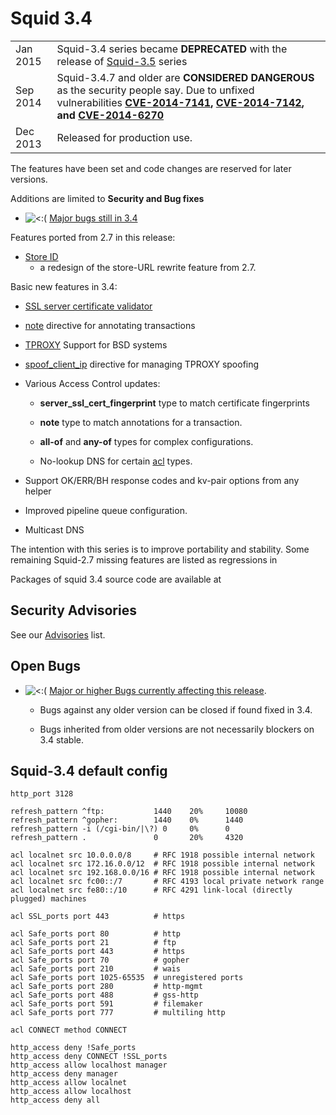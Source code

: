 # Squid 3.4

|          |                                                                                                                                                                                                                                                                                                                                                 |
| -------- | ----------------------------------------------------------------------------------------------------------------------------------------------------------------------------------------------------------------------------------------------------------------------------------------------------------------------------------------------- |
| Jan 2015 | Squid-3.4 series became **DEPRECATED** with the release of [Squid-3.5](/Releases/Squid-3.5#) series                                                                                                                                                                                                    |
| Sep 2014 | Squid-3.4.7 and older are **CONSIDERED DANGEROUS** as the security people say. Due to unfixed vulnerabilities **[CVE-2014-7141](http://www.squid-cache.org/Advisories/SQUID-2014_4.txt), [CVE-2014-7142](http://www.squid-cache.org/Advisories/SQUID-2014_4.txt), and [CVE-2014-6270](http://www.squid-cache.org/Advisories/SQUID-2014_3.txt)** |
| Dec 2013 | Released for production use.                                                                                                                                                                                                                                                                                                                    |

The features have been set and code changes are reserved for later
versions.

Additions are limited to **Security and Bug fixes**

  - ![\<:(](https://wiki.squid-cache.org/wiki/squidtheme/img/frown.png)
    [Major bugs still
    in 3.4](http://bugs.squid-cache.org/buglist.cgi?query_format=advanced&product=Squid&target_milestone=---&bug_status=UNCONFIRMED&bug_status=NEW&bug_status=ASSIGNED&bug_status=REOPENED&bug_severity=blocker&bug_severity=critical&bug_severity=major&emailtype1=substring&email1=&emailtype2=substring&email2=&bugidtype=include&order=bugs.bug_severity%2Cbugs.bug_id&chfieldto=Now&cmdtype=doit)

Features ported from 2.7 in this release:

  - [Store
    ID](/Features/StoreID#)
    - a redesign of the store-URL rewrite feature from 2.7.

Basic new features in 3.4:

  - [SSL server certificate
    validator](/Features/SslServerCertValidator#)

  - [note](http://www.squid-cache.org/Doc/config/note#) directive for
    annotating transactions

  - [TPROXY](/Features/Tproxy4#)
    Support for BSD systems

  - [spoof\_client\_ip](http://www.squid-cache.org/Doc/config/spoof_client_ip#)
    directive for managing TPROXY spoofing

  - Various Access Control updates:
    
      - **server\_ssl\_cert\_fingerprint** type to match certificate
        fingerprints
    
      - **note** type to match annotations for a transaction.
    
      - **all-of** and **any-of** types for complex configurations.
    
      - No-lookup DNS for certain
        [acl](http://www.squid-cache.org/Doc/config/acl#) types.

  - Support OK/ERR/BH response codes and kv-pair options from any helper

  - Improved pipeline queue configuration.

  - Multicast DNS

The intention with this series is to improve portability and stability.
Some remaining Squid-2.7 missing features are listed as regressions in
[](http://www.squid-cache.org/Versions/v3/3.4/RELEASENOTES.html#ss5.1)

Packages of squid 3.4 source code are available at
[](http://www.squid-cache.org/Versions/v3/3.4/)

## Security Advisories

See our [Advisories](http://www.squid-cache.org/Advisories/) list.

## Open Bugs

  - ![\<:(](https://wiki.squid-cache.org/wiki/squidtheme/img/frown.png)
    [Major or higher Bugs currently affecting this
    release](http://bugs.squid-cache.org/buglist.cgi?bug_id_type=anyexact&bug_severity=blocker&bug_severity=critical&bug_severity=major&bug_status=UNCONFIRMED&bug_status=NEW&bug_status=ASSIGNED&bug_status=REOPENED&chfieldto=Now&product=Squid&query_format=advanced&columnlist=bug_severity%2Cversion%2Cop_sys%2Cshort_desc&order=version%20DESC%2Cbug_severity%2Cbug_id&o2=equals&v2=unspecified&f1=version&o1=lessthaneq&v1=3.4).
    
      - Bugs against any older version can be closed if found fixed in
        3.4.
    
      - Bugs inherited from older versions are not necessarily blockers
        on 3.4 stable.

## Squid-3.4 default config

    http_port 3128
    
    refresh_pattern ^ftp:           1440    20%     10080
    refresh_pattern ^gopher:        1440    0%      1440
    refresh_pattern -i (/cgi-bin/|\?) 0     0%      0
    refresh_pattern .               0       20%     4320
    
    acl localnet src 10.0.0.0/8     # RFC 1918 possible internal network
    acl localnet src 172.16.0.0/12  # RFC 1918 possible internal network
    acl localnet src 192.168.0.0/16 # RFC 1918 possible internal network
    acl localnet src fc00::/7       # RFC 4193 local private network range
    acl localnet src fe80::/10      # RFC 4291 link-local (directly plugged) machines
    
    acl SSL_ports port 443          # https
    
    acl Safe_ports port 80          # http
    acl Safe_ports port 21          # ftp
    acl Safe_ports port 443         # https
    acl Safe_ports port 70          # gopher
    acl Safe_ports port 210         # wais
    acl Safe_ports port 1025-65535  # unregistered ports
    acl Safe_ports port 280         # http-mgmt
    acl Safe_ports port 488         # gss-http
    acl Safe_ports port 591         # filemaker
    acl Safe_ports port 777         # multiling http
    
    acl CONNECT method CONNECT
    
    http_access deny !Safe_ports
    http_access deny CONNECT !SSL_ports
    http_access allow localhost manager
    http_access deny manager
    http_access allow localnet
    http_access allow localhost
    http_access deny all
